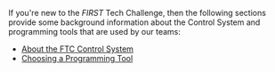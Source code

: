 If you're new to the _FIRST_ Tech Challenge, then the following sections provide some background information about the Control System and programming tools that are used by our teams:

* [About the FTC Control System](The-FTC-Control-System)
* [Choosing a Programming Tool](Choosing-a-Programming-Tool)

